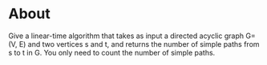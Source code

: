 # About

Give a linear-time algorithm that takes as input a directed acyclic graph G=(V, E) and two vertices s and t, and returns the number of simple paths from s to t in G. You only need to count the number of simple paths.
